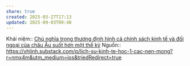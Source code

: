 ```yaml
---
share: true
created: 2025-03-27T17:13
updated: 2025-09-03T09:48
---
```

Khái niệm:: 
[Chủ nghĩa trọng thương định hình cả chính sách kinh tế và đối ngoại của châu Âu suốt hơn một thế kỷ](./Ch%E1%BB%A7%20ngh%C4%A9a%20tr%E1%BB%8Dng%20th%C6%B0%C6%A1ng%20%C4%91%E1%BB%8Bnh%20h%C3%ACnh%20c%E1%BA%A3%20ch%C3%ADnh%20s%C3%A1ch%20kinh%20t%E1%BA%BF%20v%C3%A0%20%C4%91%E1%BB%91i%20ngo%E1%BA%A1i%20c%E1%BB%A7a%20ch%C3%A2u%20%C3%82u%20su%E1%BB%91t%20h%C6%A1n%20m%E1%BB%99t%20th%E1%BA%BF%20k%E1%BB%B7.md)
Nguồn:: https://vhlinh.substack.com/p/lich-su-kinh-te-hoc-1-cac-nen-mong?r=nmx4m&utm_medium=ios&triedRedirect=true
